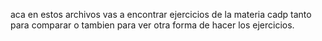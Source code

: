 aca en estos archivos vas a encontrar ejercicios de la materia cadp tanto para comparar o tambien para ver otra forma de hacer los ejercicios.
